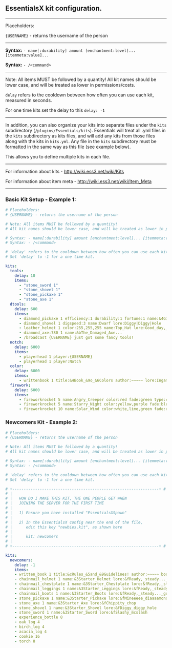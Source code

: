 ## EssentialsX kit configuration.

---
Placeholders:

``{USERNAME}`` - returns the username of the person

---

**Syntax:** ``- name[:durability] amount [enchantment:level]... [itemmeta:value]...``

**Syntax:** ``- /<command>``

---

Note: All items MUST be followed by a quantity!
All kit names should be lower case, and will be treated as lower in permissions/costs.


``delay`` refers to the cooldown between how often you can use each kit, measured in seconds.

For one time kits set the delay to this ``delay: -1``

---

In addition, you can also organize your kits into separate files under the `kits` subdirectory (``/plugins/Essentials/kits``).
Essentials will treat all .yml files in the `kits` subdirectory as kits files, and will add any kits from those files along with the kits in `kits.yml`.
Any file in the `kits` subdirectory must be formatted in the same way as this file (see example below). 

This allows you to define multiple kits in each file.

---

For information about kits - http://wiki.ess3.net/wiki/Kits

For information about item meta - http://wiki.ess3.net/wiki/Item_Meta


---

### Basic Kit Setup - Example 1:
```yml
# Placeholders:
# {USERNAME} - returns the username of the person

# Note: All items MUST be followed by a quantity!
# All kit names should be lower case, and will be treated as lower in permissions/costs.

# Syntax: - name[:durability] amount [enchantment:level]... [itemmeta:value]...
# Syntax: - /<command>

# 'delay' refers to the cooldown between how often you can use each kit, measured in seconds.
# Set 'delay' to -1 for a one time kit.

kits:
  tools:
    delay: 10
    items:
      - "stone_sword 1"
      - "stone_shovel 1"
      - "stone_pickaxe 1"
      - "stone_axe 1"
  dtools:
    delay: 600
    items:
      - diamond_pickaxe 1 efficiency:1 durability:1 fortune:1 name:&4Gigadrill lore:The_drill_that_&npierces|the_heavens
      - diamond_shovel 1 digspeed:3 name:Dwarf lore:Diggy|Diggy|Hole
      - leather_helmet 1 color:255,255,255 name:Top_Hat lore:Good_day,_Good_day
      - diamond_axe:780 1 name:&bThe_Damaged_Axe...
      - /broadcast {USERNAME} just got some fancy tools!
  notch:
    delay: 6000
    items:
      - playerhead 1 player:{USERNAME}
      - playerhead 1 player:Notch
  color:
    delay: 6000
    items:
      - writtenbook 1 title:&4Book_&9o_&6Colors author:~~~~~ lore:Ingame_color_codes book:Colors
  firework:
    delay: 6000
    items:
      - fireworkrocket 5 name:Angry_Creeper color:red fade:green type:creeper power:2
      - fireworkrocket 5 name:Starry_Night color:yellow,purple fade:blue type:large effect:trail,twinkle power:2
      - fireworkrocket 10 name:Solar_Wind color:white,lime,green fade:red shape:star effect:twinkle power:2
```
### Newcomers Kit - Example 2:
```yml
# Placeholders:
# {USERNAME} - returns the username of the person

# Note: All items MUST be followed by a quantity!
# All kit names should be lower case, and will be treated as lower in permissions/costs.

# Syntax: - name[:durability] amount [enchantment:level]... [itemmeta:value]...
# Syntax: - /<command>

# 'delay' refers to the cooldown between how often you can use each kit, measured in seconds.
# Set 'delay' to -1 for a one time kit.

# +----------------------------------------------------------------+ #
# |
# |   HOW DO I MAKE THIS KIT, THE ONE PEOPLE GET WHEN
# |   JOINING THE SERVER FOR THE FIRST TIME
# |
# |   1) Ensure you have installed "EssentialsXSpawn"
# |
# |   2) In the EssentialsX config near the end of the file,
# |      edit this key "newbies.kit", as shown here
# |
# |      kit: newcomers
# |
# +----------------------------------------------------------------+ #

kits:
  newcomers:
    delay: -1
    items:
    - written_book 1 title:&cRules_&5and_&9Guidelines! author:~~~~~ book:guidelines_and_rules
    - chainmail_helmet 1 name:&3Starter_Helmet lore:&fReady,_steady..._go!
    - chainmail_chestplate 1 name:&3Starter_Chestplate lore:&fReady,_steady..._go!
    - chainmail_leggings 1 name:&3Starter_Leggings lore:&fReady,_steady..._go!
    - chainmail_boots 1 name:&3Starter_Boots lore:&fReady,_steady..._go!
    - stone_pickaxe 1 name:&3Starter_Pickaxe lore:&fMineeeee_diaaaamondsss
    - stone_axe 1 name:&3Starter_Axe lore:&fChippity_chop
    - stone_shovel 1 name:&3Starter_Shovel lore:&fDiggy_diggy_hole
    - stone_sword 1 name:&3Starter_Sword lore:&fSlashy_mcslash
    - experience_bottle 8
    - oak_log 4
    - birch_log 4
    - acacia_log 4
    - cookie 16
    - torch 8
```
